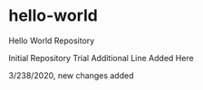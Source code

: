 # hello-world
Hello World Repository

Initial Repository Trial
Additional Line Added Here

3/238/2020, new changes added
